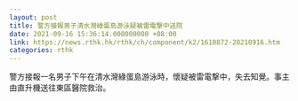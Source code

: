```yaml
---
layout: post
title: 警方接報男子清水灣綠蛋島游泳疑被雷電撃中送院
date: 2021-09-16 15:36:14.000000000 +08:00
link: https://news.rthk.hk/rthk/ch/component/k2/1610872-20210916.htm
categories: rthk
---
```


警方接報一名男子下午在清水灣綠蛋島游泳時，懷疑被雷電撃中，失去知覺。事主由直升機送往東區醫院救治。
